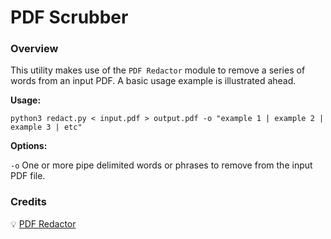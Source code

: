 # PDF Scrubber

### Overview

This utility makes use of the `PDF Redactor` module to remove
a series of words from an input PDF. A basic usage example is
illustrated ahead.

**Usage:**

```
python3 redact.py < input.pdf > output.pdf -o "example 1 | example 2 | example 3 | etc"
```

**Options:**

`-o` One or more pipe delimited words or phrases to remove from the input PDF file.

### Credits

💡 [PDF Redactor](https://github.com/JoshData/pdf-redactor)
